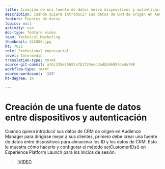 ```yaml
---
title: Creación de una fuente de datos entre dispositivos y autenticación
description: Cuando quiera introducir sus datos de CRM de origen en Audience Manager para dirigirse mejor a sus clientes, primero debe crear una fuente de datos entre dispositivos para almacenar los ID y los datos de CRM. Esto le muestra cómo hacerlo y configurar el método setCustomerIDs() en Launch para los inicios de sesión.
feature: Fuentes de datos
topics: null
activity: use
doc-type: feature video
team: Technical Marketing
thumbnail: 331006.jpg
kt: 7025
role: Profesional empresarial
level: Intermedio
translation-type: tm+mt
source-git-commit: a7dc335e75697a7b1720eccdadbb9605fdeda798
workflow-type: tm+mt
source-wordcount: '129'
ht-degree: 1%

---
```



# Creación de una fuente de datos entre dispositivos y autenticación

Cuando quiera introducir sus datos de CRM de origen en Audience Manager para dirigirse mejor a sus clientes, primero debe crear una fuente de datos entre dispositivos para almacenar los ID y los datos de CRM. Esto le muestra cómo hacerlo y configurar el método setCustomerIDs() en Experience Platform Launch para los inicios de sesión.

>[!VIDEO](https://video.tv.adobe.com/v/331006/?quality=12&learn=on)

